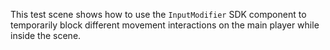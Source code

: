This test scene shows how to use the `InputModifier` SDK component to temporarily block different movement interactions on the main player while inside the scene.